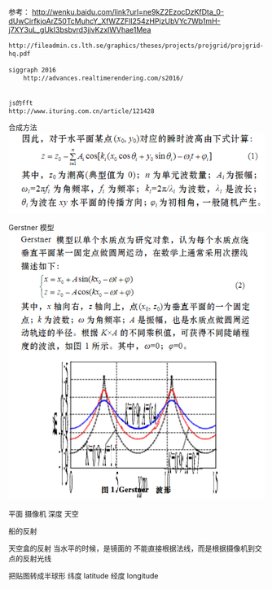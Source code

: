
参考：
    http://wenku.baidu.com/link?url=ne9kZ2EzocDzKfDta_0-dUwCirfkjoArZ50TcMuhcY_XfWZZFll254zHPjzUbVYc7Wb1mH-j7XY3uL_gUkI3bsbvrd3jjvKzxlWVhae1Mea
    
    http://fileadmin.cs.lth.se/graphics/theses/projects/projgrid/projgrid-hq.pdf
    
    siggraph 2016
        http://advances.realtimerendering.com/s2016/


    js的fft
    http://www.ituring.com.cn/article/121428


合成方法  
![](docimg/普通合成.png)

Gerstner 模型  
![](docimg/gerstner.png)

平面
摄像机
深度
天空

船的反射


天空盒的反射
    当水平的时候，是镜面的
    不能直接根据法线，而是根据摄像机到交点的反射光线

把贴图转成半球形
    纬度 latitude 
    经度 longitude
